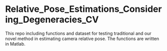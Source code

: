 # Relative_Pose_Estimations_Considering_Degeneracies_CV
This repo including functions and dataset for testing traditional and our novel method in estimating camera relative pose.
The functions are written in Matlab.

